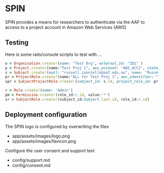 # SPIN

SPIN provides a means for researchers to authenticate via the AAF to access to a project account in Amazon Web Services (AWS)

## Testing

Here is some rails/console scripts to test with ...

```ruby
o = Organisation.create!(name: "Test Org", external_id: "ID1" )
p = Project.create!(name:"Test Proj 1", aws_account: "AWS_ACC1", state: "A", organisation_id: o.id)
s = Subject.create!(mail: "russell.ianniello@aaf.edu.au", name: "Russell Ianniello", targeted_id: "https://rapid.test.aaf.edu.au!http://localhost:8080!sVU8U1bEIkdK+FTWuGQEv9aEJ+o=", shared_token: nil)
pr = ProjectRole.create!(name:"ALL for Test Proj 1", aws_identifier: "TP1", project_id: p.id)
spr = SubjectProjectRole.create!(subject_id: s.id, project_role_id: pr.id)

r = Role.create!(name: 'Admin')
pm = Permission.create!(role_id:r.id, value:'*')
sr = SubjectRole.create!(subject_id:Subject.last.id, role_id:r.id)
```

## Deployment configuration

The SPIN logo is configured by overwriting the files
* app/assets/images/logo.png
* app/assets/images/favicon.png

Configure the user consent and support text
* config/support.md
* config/consent.md
